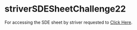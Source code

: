 # striverSDESheetChallenge22
<p> For accessing the SDE sheet by  striver requested to <a href="https://takeuforward.org/interviews/strivers-sde-sheet-top-coding-interview-problems/">Click Here</a>.</p>
